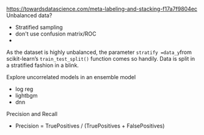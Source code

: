 https://towardsdatascience.com/meta-labeling-and-stacking-f17a7f9804ec
Unbalanced data?
- Stratified sampling
- don't use confusion matrix/ROC
- 

As the dataset is highly unbalanced, the parameter `stratify =data_y`from scikit-learn’s `train_test_split()` function comes so handily. Data is split in a stratified fashion in a blink.


Explore uncorrelated models in an ensemble model
- log reg
- lightbgm
- dnn


Precision and Recall

-   Precision = TruePositives / (TruePositives + FalsePositives)


